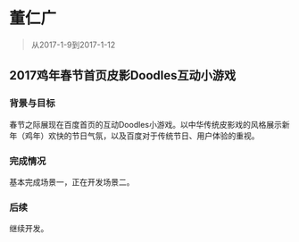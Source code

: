 # 董仁广

> 从2017-1-9到2017-1-12

## 2017鸡年春节首页皮影Doodles互动小游戏

### 背景与目标

春节之际展现在百度首页的互动Doodles小游戏。以中华传统皮影戏的风格展示新年（鸡年）欢快的节日气氛，以及百度对于传统节日、用户体验的重视。

### 完成情况

基本完成场景一，正在开发场景二。

### 后续

继续开发。